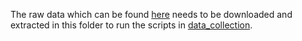 The raw data which can be found [here](https://drive.google.com/drive/u/1/folders/1DvPhTnAp6LcglbAiGKCT2UiHklUtQMzy) needs to be downloaded and extracted in this folder to run the scripts in [data_collection](../../data_collection/).